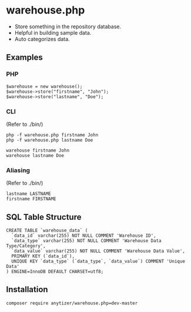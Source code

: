 # warehouse.php

 * Store something in the repository database.
 * Helpful in building sample data.
 * Auto categorizes data.


## Examples


### PHP

    $warehouse = new warehouse();
	$warehouse->store("firstname", "John");
	$warehouse->store("lastname", "Doe");


### CLI
(Refer to ./bin/)

    php -f warehouse.php firstname John
    php -f warehouse.php lastname Doe
    
	warehouse firstname John
    warehouse lastname Doe


### Aliasing
(Refer to ./bin/)

    lastname LASTNAME
	firstname FIRSTNAME


## SQL Table Structure

    CREATE TABLE `warehouse_data` (
      `data_id` varchar(255) NOT NULL COMMENT 'Warehouse ID',
      `data_type` varchar(255) NOT NULL COMMENT 'Warehouse Data Type/Category',
      `data_value` varchar(255) NOT NULL COMMENT 'Warehouse Data Value',
      PRIMARY KEY (`data_id`),
      UNIQUE KEY `data_type` (`data_type`, `data_value`) COMMENT 'Unique Data'
    ) ENGINE=InnoDB DEFAULT CHARSET=utf8;


## Installation

    composer require anytizer/warehouse.php=dev-master
